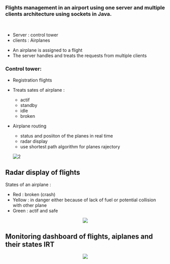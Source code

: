  ### Flights management in an airport using one server and multiple clients architecture using sockets in Java.
 <br>

- Server : control tower
- clients : Airplanes

* An airplane is assigned to a flight
* The server handles and treats the requests from multiple clients

### Control tower:
- Registration flights
- Treats sates of airplane : 
    - actif
    - standby
    - idle
    - broken 
- Airplane routing
    - status and posiiton of the planes in real time
    - radar display
    - use shortest path algorithm for planes rajectory
    

    
    ![2](https://user-images.githubusercontent.com/61004176/216826297-b71b0169-f30f-41d0-806b-88706d9db22f.png)

## Radar display of flights 
States of an airplane :
- Red : broken (crash)
- Yellow : in danger either because of lack of fuel or potential collision with other plane
- Green : actif and safe

<div align="center">
    <img src="https://user-images.githubusercontent.com/61004176/216826448-812244ac-c5e4-4410-ac65-97dc0c994836.png">
</div>

## Monitoring dashboard of flights, aiplanes and their states IRT
<div align="center">
    <img src="https://user-images.githubusercontent.com/61004176/216826706-decebce0-b591-46dd-84c1-81cd466efd63.png">
</div>





